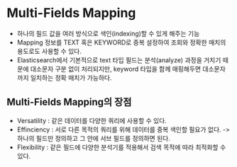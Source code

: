 # Multi-Fields Mapping
- 하나의 필드 값을 여러 방식으로 색인(indexing)할 수 있게 해주는 기능
- Mapping 정보를 TEXT 혹은 KEYWORD로 중복 설정하여 조회와 정확한 매치의 용도로도 사용할 수 있다.
- Elasticsearch에서 기본적으로 text 타입 필드는 분석(analyze) 과정을 거치기 때문에 대소문자 구분 없이 처리되지만, keyword 타입을 함께 매핑해두면 대소문자까지 일치하는 정확 매치가 가능하다.

## Multi-Fields Mapping의 장점
- Versatility : 같은 데이터를 다양한 쿼리에 사용할 수 있다.
- Effinciency : 서로 다른 목적의 쿼리를 위해 데이터를 중복 색인할 필요가 없다. -> 하나의 필드만 정의하고 그 안에 서브 필드를 정의하면 된다.
- Flexibility : 같은 필드에 다양한 분석기를 적용해서 검색 목적에 따라 최적화할 수 있다.
